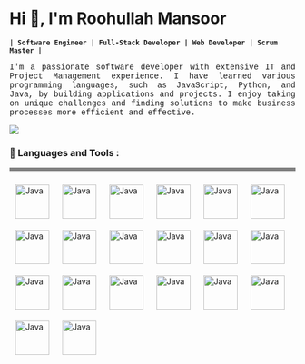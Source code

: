 


# Hi 👋, I'm Roohullah Mansoor
**`| Software Engineer | Full-Stack Developer | Web Developer | Scrum Master |`**

<p style="font-family: 'Courier New', Courier, monospace; text-align: justify;">
  I'm a passionate software developer with extensive IT and Project Management experience. I have learned various programming languages, such as JavaScript, Python, and Java, by building applications and projects. I enjoy taking on unique challenges and finding solutions to make business processes more efficient and effective.
</p>

<p align="left">
  <a href="https://www.linkedin.com/in/r-mansoor/" target="_blank" rel="noreferrer noopener">
    <img src="https://img.shields.io/badge/LinkedIn-0077B5?style=for-the-badge&logo=linkedin&logoColor=white" />
  </a>
</p>

### 🧰 Languages and Tools : 

<hr style="border: none; height: 6px; background-color: gray;">
<img align ="left" alt="Java" width="60px" style="padding:10px" src="https://cdn.jsdelivr.net/gh/devicons/devicon/icons/java/java-original-wordmark.svg" />
<img align ="left" alt="Java" width="60px" style="padding:10px" src="https://cdn.jsdelivr.net/gh/devicons/devicon/icons/javascript/javascript-original.svg" />
<img align ="left" alt="Java" width="60px" style="padding:10px" src="https://cdn.jsdelivr.net/gh/devicons/devicon/icons/python/python-original-wordmark.svg" />
<img align ="left" alt="Java" width="60px" style="padding:10px" src="https://cdn.jsdelivr.net/gh/devicons/devicon/icons/html5/html5-original-wordmark.svg" />
<img align ="left" alt="Java" width="60px" style="padding:10px" src="https://cdn.jsdelivr.net/gh/devicons/devicon/icons/css3/css3-original-wordmark.svg" />
<img align ="left" alt="Java" width="60px" style="padding:10px" src="https://cdn.jsdelivr.net/gh/devicons/devicon/icons/tailwindcss/tailwindcss-plain.svg" />
<img align ="left" alt="Java" width="60px" style="padding:10px" src="https://cdn.jsdelivr.net/gh/devicons/devicon/icons/github/github-original-wordmark.svg" />
<img align ="left" alt="Java" width="60px" style="padding:10px" src="https://cdn.jsdelivr.net/gh/devicons/devicon/icons/docker/docker-original-wordmark.svg" />
<img align ="left" alt="Java" width="60px" style="padding:10px" src="https://cdn.jsdelivr.net/gh/devicons/devicon/icons/vscode/vscode-original.svg" />
<img align ="left" alt="Java" width="60px" style="padding:10px" src="https://cdn.jsdelivr.net/gh/devicons/devicon/icons/amazonwebservices/amazonwebservices-original.svg" />
<img align ="left" alt="Java" width="60px" style="padding:10px" src="https://cdn.jsdelivr.net/gh/devicons/devicon/icons/bootstrap/bootstrap-original-wordmark.svg" />
<img align ="left" alt="Java" width="60px" style="padding:10px" src="https://cdn.jsdelivr.net/gh/devicons/devicon/icons/nodejs/nodejs-original.svg" />
<img align ="left" alt="Java" width="60px" style="padding:10px" src="https://cdn.jsdelivr.net/gh/devicons/devicon/icons/express/express-original-wordmark.svg" />
<img align ="left" alt="Java" width="60px" style="padding:10px" src="https://cdn.jsdelivr.net/gh/devicons/devicon/icons/postgresql/postgresql-original-wordmark.svg" />
<img align ="left" alt="Java" width="60px" style="padding:10px" src="https://cdn.jsdelivr.net/gh/devicons/devicon/icons/react/react-original-wordmark.svg" />
<img align ="left" alt="Java" width="60px" style="padding:10px" src="https://cdn.jsdelivr.net/gh/devicons/devicon/icons/selenium/selenium-original.svg" />
<img align ="left" alt="Java" width="60px" style="padding:10px" src="https://cdn.jsdelivr.net/gh/devicons/devicon/icons/pandas/pandas-original.svg" />
<img align ="left" alt="Java" width="60px" style="padding:10px" src="https://cdn.jsdelivr.net/gh/devicons/devicon/icons/npm/npm-original-wordmark.svg" />
<img align ="left" alt="Java" width="60px" style="padding:10px" src="https://cdn.jsdelivr.net/gh/devicons/devicon/icons/linux/linux-original.svg" />
<img align ="left" alt="Java" width="60px" style="padding:10px" src="https://cdn.jsdelivr.net/gh/devicons/devicon/icons/trello/trello-plain.svg" />
